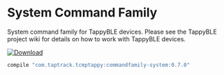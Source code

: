 # System Command Family
System command family for TappyBLE devices. Please see the TappyBLE project wiki for details on how
to work with TappyBLE devices.

[ ![Download](https://api.bintray.com/packages/taptrack/maven/commandfamily-system/images/download.svg) ](https://bintray.com/taptrack/maven/commandfamily-system/_latestVersion)

```groovy
compile "com.taptrack.tcmptappy:commandfamily-system:0.7.0"
```

